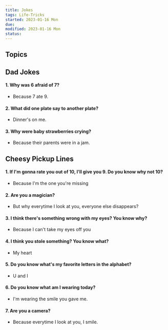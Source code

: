 ```yaml
---
title: Jokes
tags: Life-Tricks   
started: 2023-01-16 Mon
due: 
modified: 2023-01-16 Mon
status: 
---
```

## Topics

## Dad Jokes
#### 1. Why was 6 afraid of 7?
- Because 7 ate 9.
#### 2. What did one plate say to another plate?
- Dinner's on me.
#### 3. Why were baby strawberries crying?
- Because their parents were in a jam.
## Cheesy Pickup Lines
#### 1. If I'm gonna rate you out of 10, I'll give you 9. Do you know why not 10?
- Because I'm the one you're missing
#### 2. Are you a magician?
- But why everytime I look at you, everyone else disappears?
#### 3. I think there's something wrong with my eyes? You know why?
- Because I can't take my eyes off you
#### 4. I think you stole something? You know what?
- My heart
#### 5. Do you know what's my favorite letters in the alphabet?
- U and I
#### 6. Do you know what am I wearing today?
- I'm wearing the smile you gave me.
#### 7. Are you a camera?
- Because everytime I look at you, I smile.
